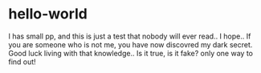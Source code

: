 # hello-world
I has small pp, and this is just a test that nobody will ever read.. I hope.. If you are someone who is not me, you have now discovred my dark secret. Good luck living with that knowledge.. Is it true, is it fake? only one way to find out!
